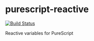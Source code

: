 purescript-reactive
=====================

[![Build Status](https://travis-ci.org/cap11235/purescript-reactive.svg?branch=travis)](https://travis-ci.org/cap11235/purescript-reactive)

Reactive variables for PureScript
